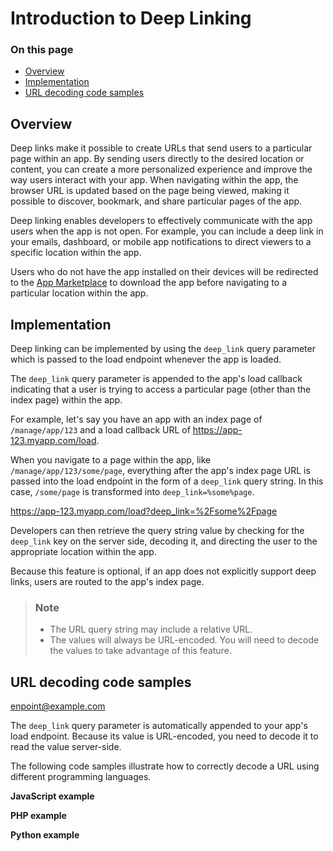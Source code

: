 # Introduction to Deep Linking

<div class="otp" id="no-index">

### On this page

- [Overview](#overview)
- [Implementation](#implementation)
- [URL decoding code samples](#url-decoding-code-samples)

</div>

## Overview

Deep links make it possible to create URLs that send users to a particular page within an app. By sending users directly to the desired location or content, you can create a more personalized experience and improve the way users interact with your app. When navigating within the app, the browser URL is updated based on the page being viewed, making it possible to discover, bookmark, and share particular pages of the app. 

Deep linking enables developers to effectively communicate with the app users when the app is not open. For example, you can include a deep link in your emails, dashboard, or mobile app notifications to direct viewers to a specific location within the app.

Users who do not have the app installed on their devices will be redirected to the [App Marketplace](https://www.bigcommerce.com/apps/) to download the app before navigating to a particular location within the app.

## Implementation

Deep linking can be implemented by using the `deep_link` query parameter which is passed to the load endpoint whenever the app is loaded. 

The `deep_link` query parameter is appended to the app's load callback indicating that a user is trying to access a particular page (other than the index page) within the app.

For example, let's say you have an app with an index page of `/manage/app/123` and a load callback URL of https://app-123.myapp.com/load.

When you navigate to a page within the app, like `/manage/app/123/some/page`, everything after the app's index page URL is passed into the load endpoint in the form of a `deep_link` query string. In this case, `/some/page` is transformed into `deep_link=%some%page`.

https://app-123.myapp.com/load?deep_link=%2Fsome%2Fpage

Developers can then retrieve the query string value by checking for the `deep_link` key on the server side, decoding it, and directing the user to the appropriate location within the app.

Because this feature is optional, if an app does not explicitly support deep links, users are routed to the app's index page.

<div class="HubBlock--callout">
<div class="CalloutBlock--info">
<div class="HubBlock-content">

> ### Note
> * The URL query string may include a relative URL. 
> * The values will always be URL-encoded. You will need to decode the values to take advantage of this feature.

</div>
</div>
</div>

## URL decoding code samples

enpoint@example.com

The `deep_link` query parameter is automatically appended to your app's load endpoint. Because its value is URL-encoded, you need to decode it to read the value server-side. 

The following code samples illustrate how to correctly decode a URL using different programming languages.

**JavaScript example**

**PHP example**

**Python example**